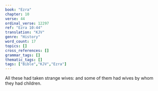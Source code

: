 ```yaml
---
book: "Ezra"
chapter: 10
verse: 44
ordinal_verse: 12297
ref: "Ezra 10:44"
translation: "KJV"
genre: "History"
word_count: 17
topics: []
cross_references: []
grammar_tags: []
thematic_tags: []
tags: ["Bible","KJV","Ezra"]
---
```

All these had taken strange wives: and some of them had wives by whom they had children.
